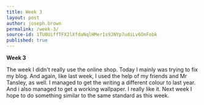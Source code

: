 ```yaml
---
title: Week 3
layout: post
author: joseph.brown
permalink: /week-3/
source-id: 1TU0UiffTFX2lXfdaNqlHMer1s9JNYp7udiLv6OnFobk
published: true
---
```

**Week 3**

The week I didn't really use the online shop. Today I mainly was trying to fix my blog. And again, like last week, I used the help of my friends and Mr Tansley, as well. I managed to get the writing a different colour to last year. And i also managed to get a working wallpaper. I really like it. Next week I hope to do something similar to the same standard as this week.

